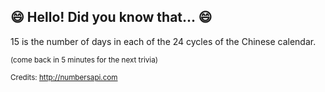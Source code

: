 ## 😄 Hello! Did you know that... 😄
15 is the number of days in each of the 24 cycles of the Chinese calendar.

<sup>(come back in 5 minutes for the next trivia)</sup>


<sup>Credits: http://numbersapi.com</sup>
